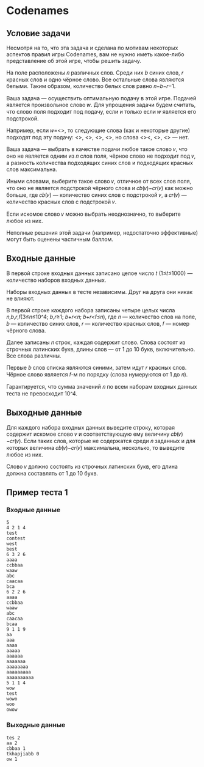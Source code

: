 # Codenames

## Условие задачи

Несмотря на то, что эта задача и сделана по мотивам некоторых аспектов правил игры Codenames, вам не нужно иметь какое-либо представление об этой игре, чтобы решить задачу.

На поле расположены 𝑛 различных слов. Среди них 𝑏 синих слов, 𝑟 красных слов и одно чёрное слово. Все остальные слова являются белыми. Таким образом, количество белых слов равно 𝑛−𝑏−𝑟−1.

Ваша задача — осуществить оптимальную подачу в этой игре. Подачей является произвольное слово 𝑤. Для упрощения задачи будем считать, что слово поля подходит под подачу, если и только если 𝑤 является его подстрокой.

Например, если 𝑤=<<ee>>, то следующие слова (как и некоторые другие) подходят под эту подачу: <<tree>>, <<speed>>, <<eerily>>, <<greeeeeeen>>, но слова <<tea>><, <<desert>>, <<viewer>> — нет.

Ваша задача — выбрать в качестве подачи любое такое слово 𝑣, что оно не является одним из 𝑛 слов поля, чёрное слово не подходит под 𝑣, а разность количества подходящих синих слов и подходящих красных слов максимальна.

Иными словами, выберите такое слово 𝑣, отличное от всех слов поля, что оно не является подстрокой чёрного слова и 𝑐𝑏(𝑣)−𝑐𝑟(𝑣) как можно больше, где 𝑐𝑏(𝑣) — количество синих слов с подстрокой 𝑣, а 𝑐𝑟(𝑣) — количество красных слов с подстрокой 𝑣.

Если искомое слово 𝑣 можно выбрать неоднозначно, то выберите любое из них.

Неполные решения этой задачи (например, недостаточно эффективные) могут быть оценены частичным баллом.

## Входные данные

В первой строке входных данных записано целое число 𝑡 (1≤𝑡≤1000) — количество наборов входных данных.

Наборы входных данных в тесте независимы. Друг на друга они никак не влияют.

В первой строке каждого набора записаны четыре целых числа 𝑛,𝑏,𝑟,𝑓(3≤𝑛≤10^4; 𝑏,𝑟≥1; 𝑏+𝑟<𝑛; 𝑏+𝑟<𝑓≤𝑛), где 𝑛 — количество слов на поле, 𝑏 — количество синих слов, 𝑟 — количество красных слов, 𝑓 — номер чёрного слова.

Далее записаны 𝑛 строк, каждая содержит слово. Слова состоят из строчных латинских букв, длины слов — от 1 до 10 букв, включительно. Все слова различны.

Первые 𝑏 слов списка являются синими, затем идут 𝑟 красных слов. Чёрное слово является 𝑓-м по порядку (слова нумеруются от 1 до 𝑛).

Гарантируется, что сумма значений 𝑛 по всем наборам входных данных теста не превосходит 10^4.

## Выходные данные

Для каждого набора входных данных выведите строку, которая содержит искомое слово 𝑣 и соответствующую ему величину 𝑐𝑏(𝑣)−𝑐𝑟(𝑣). Если таких слов, которые не содержатся среди 𝑛 заданных и для которых величина 𝑐𝑏(𝑣)−𝑐𝑟(𝑣) максимальна, несколько, то выведите любое из них.

Слово 𝑣 должно состоять из строчных латинских букв, его длина должна составлять от 1 до 10 букв.

## Пример теста 1

### Входные данные

```
5
4 2 1 4
test
contest
west
best
6 3 2 6
aaaa
ccbbaa
waaw
abc
caacaa
bca
6 2 2 6
aaaa
ccbbaa
waaw
abc
caacaa
bcaa
9 1 1 9
aa
aaa
aaaa
aaaaa
aaaaaa
aaaaaaa
aaaaaaaa
aaaaaaaaa
aaaaaaaaaa
5 1 1 4
wow
test
wowo
woo
owow

```

### Выходные данные

```
tes 2
aa 2
cbbaa 1
tkhapjiabb 0
ow 1

```
